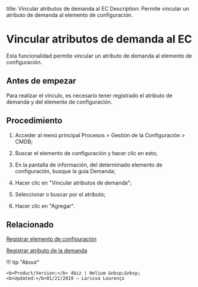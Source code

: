 title:  Vincular atributos de demanda al EC 
Description: Permite vincular un atributo de demanda al elemento de configuración. 
# Vincular atributos de demanda al EC

Esta funcionalidad permite vincular un atributo de demanda al elemento de configuración.

Antes de empezar
----------------

Para realizar el vínculo, es necesario tener registrado el atributo de demanda y
del elemento de configuración.

Procedimiento
-------------

1.  Acceder al menú principal Procesos \> Gestión de la Configuración \> CMDB;

2.  Buscar el elemento de configuración y hacer clic en esto;

3.  En la pantalla de información, del determinado elemento de configuración,
    busque la guía Demanda;

4.  Hacer clic en "Vincular atributos de demanda";

5.  Seleccionar o buscar por el atributo;

6.  Hacer clic en "Agregar".

Relacionado
----------------

[Registrar elemento de configuración](/es-es/4biz-helium/processes/configuration/use/register-CI.html)

[Registrar atributo de la demanda](/es-es/4biz-helium/processes/demand/use/register-demand-attribute.html)

!!! tip "About"

    <b>Product/Version:</b> 4biz | Helium &nbsp;&nbsp;
    <b>Updated:</b>01/21/2019 – Larissa Lourenço

